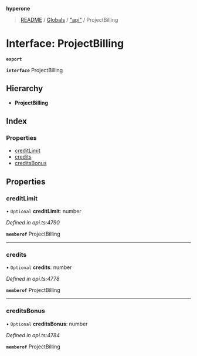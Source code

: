 **hyperone**

> [README](../README.md) / [Globals](../globals.md) / ["api"](../modules/_api_.md) / ProjectBilling

# Interface: ProjectBilling

**`export`** 

**`interface`** ProjectBilling

## Hierarchy

* **ProjectBilling**

## Index

### Properties

* [creditLimit](_api_.projectbilling.md#creditlimit)
* [credits](_api_.projectbilling.md#credits)
* [creditsBonus](_api_.projectbilling.md#creditsbonus)

## Properties

### creditLimit

• `Optional` **creditLimit**: number

*Defined in api.ts:4790*

**`memberof`** ProjectBilling

___

### credits

• `Optional` **credits**: number

*Defined in api.ts:4778*

**`memberof`** ProjectBilling

___

### creditsBonus

• `Optional` **creditsBonus**: number

*Defined in api.ts:4784*

**`memberof`** ProjectBilling
